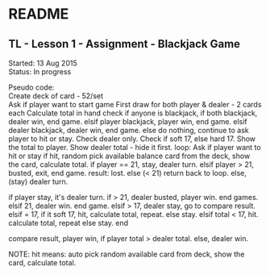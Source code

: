 # README #
## TL - Lesson 1 - Assignment - Blackjack Game ##

Started: 13 Aug 2015  
Status: In progress  

Pseudo code:   
Create deck of card - 52/set   
Ask if player want to start game
First draw for both player & dealer - 2 cards each
Calculate total in hand
check if anyone is blackjack, 
 if both blackjack, dealer win, end game.
 elsif player blackjack, player win, end game.
 elsif dealer blackjack, dealer win, end game.
 else do nothing, continue to ask player to hit or stay.
Check dealer only. Check if soft 17, else hard 17.
Show the total to player.
Show dealer total - hide it first.
loop: Ask if player want to hit or stay
  if hit, random pick available balance card from the deck, show the card, calculate total. 
    if player == 21, stay, dealer turn.
    elsif player > 21, busted, exit, end game. result: lost.
    else (< 21)
     return back to loop. 
  else, (stay)
  	dealer turn.

if player stay, it's dealer turn. 
 if > 21, dealer busted, player win. end games.
 elsif 21, dealer win. end game.
 elsif > 17, dealer stay, go to compare result.
 elsif = 17, 
   if it soft 17, hit, calculate total, repeat.
   else stay.
 elsif total < 17, hit. calculate total, repeat
 else stay. end

compare result,
 player win, if player total > dealer total.
 else, dealer win.

NOTE:
 hit means: auto pick random available card from deck, show the card, calculate total.
